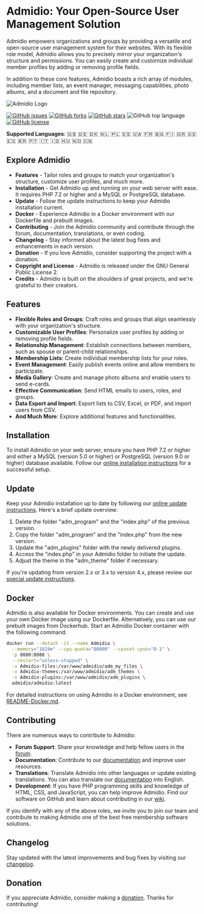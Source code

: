 # Admidio: Your Open-Source User Management Solution

Admidio empowers organizations and groups by providing a versatile and open-source user management system for their websites. With its flexible role model, Admidio allows you to precisely mirror your organization's structure and permissions. You can easily create and customize individual member profiles by adding or removing profile fields. 

In addition to these core features, Admidio boasts a rich array of modules, including member lists, an event manager, messaging capabilities, photo albums, and a document and file repository.

![Admidio Logo](https://www.admidio.org/images/mainpage_flying_icons.png)

[![GitHub issues](https://img.shields.io/github/issues/Admidio/admidio)](https://github.com/Admidio/admidio/issues)
[![GitHub forks](https://img.shields.io/github/forks/Admidio/admidio)](https://github.com/Admidio/admidio/network)
[![GitHub stars](https://img.shields.io/github/stars/Admidio/admidio)](https://github.com/Admidio/admidio/stargazers)
![GitHub top language](https://img.shields.io/github/languages/top/admidio/admidio)
[![GitHub license](https://img.shields.io/github/license/Admidio/admidio)](https://github.com/Admidio/admidio/blob/master/LICENSE.txt)

**Supported Languages**: :gb: :de: :denmark: :netherlands: :poland: :estonia: :ukraine: :fr: :bulgaria: :finland: :greece: :sweden: :es: :brazil: :portugal: :it: :indonesia: :hungary: :norway: :cn:

## Explore Admidio

- **Features** - Tailor roles and groups to match your organization's structure, customize user profiles, and much more.
- **Installation** - Get Admidio up and running on your web server with ease. It requires PHP 7.2 or higher and a MySQL or PostgreSQL database.
- **Update** - Follow the update instructions to keep your Admidio installation current.
- **Docker** - Experience Admidio in a Docker environment with our Dockerfile and prebuilt images.
- **Contributing** - Join the Admidio community and contribute through the forum, documentation, translations, or even coding.
- **Changelog** - Stay informed about the latest bug fixes and enhancements in each version.
- **Donation** - If you love Admidio, consider supporting the project with a donation.
- **Copyright and License** - Admidio is released under the GNU General Public License 2.
- **Credits** - Admidio is built on the shoulders of great projects, and we're grateful to their creators.

## Features

- **Flexible Roles and Groups**: Craft roles and groups that align seamlessly with your organization's structure.
- **Customizable User Profiles**: Personalize user profiles by adding or removing profile fields.
- **Relationship Management**: Establish connections between members, such as spouse or parent-child relationships.
- **Membership Lists**: Create individual membership lists for your roles.
- **Event Management**: Easily publish events online and allow members to participate.
- **Media Gallery**: Create and manage photo albums and enable users to send e-cards.
- **Effective Communication**: Send HTML emails to users, roles, and groups.
- **Data Export and Import**: Export lists to CSV, Excel, or PDF, and import users from CSV.
- **And Much More**: Explore additional features and functionalities.

## Installation

To install Admidio on your web server, ensure you have PHP 7.2 or higher and either a MySQL (version 5.0 or higher) or PostgreSQL (version 9.0 or higher) database available. Follow our [online installation instructions](https://www.admidio.org/dokuwiki/doku.php?id=en:2.0:installation) for a successful setup.

## Update

Keep your Admidio installation up to date by following our [online update instructions](https://www.admidio.org/dokuwiki/doku.php?id=en:2.0:update). Here's a brief update overview:

1. Delete the folder "adm_program" and the "index.php" of the previous version.
2. Copy the folder "adm_program" and the "index.php" from the new version.
3. Update the "adm_plugins" folder with the newly delivered plugins.
4. Access the "index.php" in your Admidio folder to initiate the update.
5. Adjust the theme in the "adm_theme" folder if necessary.

If you're updating from version 2.x or 3.x to version 4.x, please review our [special update instructions](https://www.admidio.org/dokuwiki/doku.php?id=en:2.0:update_to_version_4).

## Docker

Admidio is also available for Docker environments. You can create and use your own Docker image using our Dockerfile. Alternatively, you can use our prebuilt images from Dockerhub. Start an Admidio Docker container with the following command:

```bash
docker run --detach -it --name Admidio \
  --memory="1024m" --cpu-quota="80000" --cpuset-cpus="0-1" \
  -p 8080:8080 \
  --restart="unless-stopped" \
  -v Admidio-files:/var/www/admidio/adm_my_files \
  -v Admidio-themes:/var/www/admidio/adm_themes \
  -v Admidio-plugins:/var/www/admidio/adm_plugins \
  admidio/admidio:latest
```

For detailed instructions on using Admidio in a Docker environment, see [README-Docker.md](https://github.com/Admidio/admidio/blob/master/README-Docker.md).

## Contributing

There are numerous ways to contribute to Admidio:

- **Forum Support**: Share your knowledge and help fellow users in the [forum](https://forum.admidio.org).
- **Documentation**: Contribute to our [documentation](https://www.admidio.org/dokuwiki/doku.php?id=en:2.0:index) and improve user resources.
- **Translations**: Translate Admidio into other languages or update existing translations. You can also translate our [documentation](https://www.admidio.org/dokuwiki/doku.php?id=en:2.0:index) into English.
- **Development**: If you have PHP programming skills and knowledge of HTML, CSS, and JavaScript, you can help improve Admidio. Find our software on GitHub and learn about contributing in our [wiki](https://www.admidio.org/dokuwiki/doku.php?id=en:entwickler:fehlerkorrekturen_in_mehreren_versionen).

If you identify with any of the above roles, we invite you to join our team and contribute to making Admidio one of the best free membership software solutions.

## Changelog

Stay updated with the latest improvements and bug fixes by visiting our [changelog](https://www.admidio.org/changelog.php).

## Donation

If you appreciate Admidio, consider making a [donation](https://www.admidio.org/donate.php).
Thanks for contributing!
